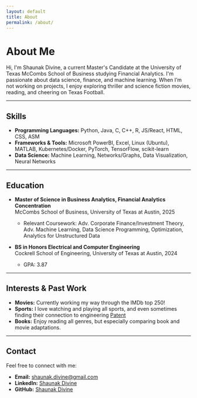 ```yaml
---
layout: default
title: About
permalink: /about/
---
```


# About Me

Hi, I'm Shaunak Divine, a current Master's Candidate at the University of Texas McCombs School of Business studying Financial Analytics. I'm passionate about data science, finance, and machine learning. When I’m not working on projects, I enjoy exploring thriller and science fiction movies, reading, and cheering on Texas Football.

---

## Skills

- **Programming Languages:**  Python, Java, C, C++, R, JS/React, HTML, CSS, ASM
- **Frameworks & Tools:** Microsoft PowerBI, Excel, Linux (Ubuntu), MATLAB, Kubernetes/Docker, PyTorch, TensorFlow, scikit-learn
- **Data Science:** Machine Learning, Networks/Graphs, Data Visualization, Neural Networks


---

## Education

- **Master of Science in Business Analytics, Financial Analytics Concentration**  
  McCombs School of Business, University of Texas at Austin, 2025
  - Relevant Coursework: Adv. Corporate Finance/Investment Theory, Adv. Machine Learning, Data Science Programming, Optimization, Analytics for Unstructured Data

- **BS in Honors Electrical and Computer Engineering**  
  Cockrell School of Engineering, University of Texas at Austin, 2024
  - GPA: 3.87

---

## Interests & Past Work

- **Movies:** Currently working my way through the IMDb top 250!
- **Sports:** I love watching and playing all sports, and even sometimes finding their connection to engineering [Patent](https://patents.google.com/patent/US20200009441A1/en)
- **Books:** Enjoy reading all genres, but especially comparing book and movie adaptations.


---

## Contact

Feel free to connect with me:

- **Email:** [shaunak.divine@gmail.com](mailto:shaunak.divine@gmail.com)
- **LinkedIn:** [Shaunak Divine](https://www.linkedin.com/in/shaunak-divine-050638205/)
- **GitHub:** [Shaunak Divine](https://github.com/shaunakdivine)